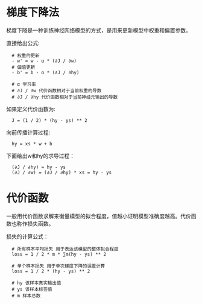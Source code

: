 # 梯度下降法
梯度下降是一种训练神经网络模型的方式，是用来更新模型中权重和偏置参数。

直接给出公式:
```
  # 权重的更新
  - w' = w - α * (∂J / ∂w)
  # 偏值更新
  - b' = b - α * (∂J / ∂hy)

  # α 学习率
  # ∂J / ∂w 代价函数相对于当前权重的导数
  # ∂J / ∂hy 代价函数相对于当前神经元输出的导数
```
如果定义代价函数为:
```
  J = (1 / 2) * (hy - ys) ** 2
```
向前传播计算过程:
```
  hy = xs * w + b
```
下面给出w和hy的求导过程：
```
  (∂J / ∂hy) = hy - ys
  (∂J / ∂w) = (∂J / ∂hy) * xs = hy - ys
```

# 代价函数
一般用代价函数求解来衡量模型的拟合程度，值越小证明模型准确度越高。代价函数也称作损失函数。

损失的计算公式：
```
  # 所有样本平均损失 用于表达该模型的整体拟合程度
  loss = 1 / 2 * m * ∑m(hy - ys) ** 2
  
  # 单个样本损失 用于单次梯度下降的误差计算
  loss = 1 / 2 * (hy - ys) ** 2

  # hy 该样本真实输出值
  # ys 该样本标签值
  # m 样本总数
```